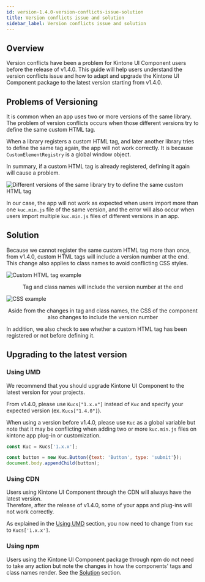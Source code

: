 ```yaml
---
id: version-1.4.0-version-conflicts-issue-solution
title: Version conflicts issue and solution
sidebar_label: Version conflicts issue and solution
---
```

## Overview

Version conflicts have been a problem for Kintone UI Component users before the release of v1.4.0. This guide will help users understand the version conflicts issue and how to adapt and upgrade the Kintone UI Component package to the latest version starting from v1.4.0.

## Problems of Versioning

It is common when an app uses two or more versions of the same library.
The problem of version conflicts occurs when those different versions try to define the same custom HTML tag.<br>

When a library registers a custom HTML tag, and later another library tries to define the same tag again, the app will not work correctly. It is because `CustomElementRegistry` is a global window object.<br>

In summary, if a custom HTML tag is already registered, defining it again will cause a problem.

![Different versions of the same library try to define the same custom HTML tag](assets/version-conflict-diagram.jpeg)

In our case, the app will not work as expected when users import more than one `kuc.min.js` file of the same version, and the error will also occur when users import multiple `kuc.min.js` files of different versions in an app.

## Solution

Because we cannot register the same custom HTML tag more than once, from v1.4.0, custom HTML tags will include a version number at the end. This change also applies to class names to avoid conflicting CSS styles. 

![Custom HTML tag example](assets/version-conflict-html-tag.png)
<center>Tag and class names will include the version number at the end</center>

![CSS example](assets/version-conflict-css.png)
<center>Aside from the changes in tag and class names, the CSS of the component also changes to include the version number</center>

In addition, we also check to see whether a custom HTML tag has been registered or not before defining it.

## Upgrading to the latest version

### Using UMD

We recommend that you should upgrade Kintone UI Component to the latest version for your projects.<br>

From v1.4.0, please use `Kucs["1.x.x"]` instead of `Kuc` and specify your expected version (ex. `Kucs["1.4.0"]`).<br>

When using a version before v1.4.0, please use `Kuc` as a global variable but note that it may be conflicting when adding two or more `kuc.min.js` files on kintone app plug-in or customization.

```javascript
const Kuc = Kucs['1.x.x'];

const button = new Kuc.Button({text: 'Button', type: 'submit'});
document.body.appendChild(button);
```

### Using CDN

Users using Kintone UI Component through the CDN will always have the latest version.<br>
Therefore, after the release of v1.4.0, some of your apps and plug-ins will not work correctly. <br>

As explained in the [Using UMD](#using-umd) section, you now need to change from `Kuc` to `Kucs['1.x.x']`.

### Using npm

Users using the Kintone UI Component package through npm do not need to take any action but note the changes in how the components' tags and class names render. See the [Solution](#solution) section.
